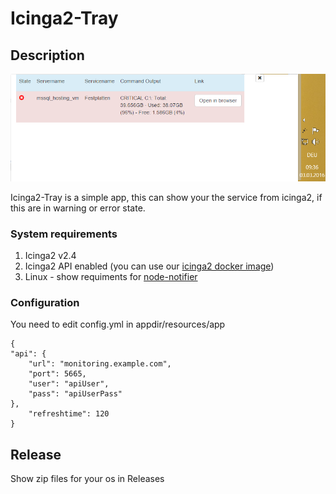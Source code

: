 # Icinga2-Tray

## Description

![alt tag](https://github.com/aditosoftware/icinga2-tray/blob/master/screenshot/tray_screenshot.png)

Icinga2-Tray is a simple app, this can show your the service from icinga2, if this are in warning or error state.

### System requirements

 1. Icinga2 v2.4
 2. Icinga2 API enabled (you can use our [icinga2 docker image](https://hub.docker.com/r/adito/icinga2))
 3. Linux - show requiments for [node-notifier](https://www.npmjs.com/package/node-notifier)

### Configuration
You need to edit config.yml in appdir/resources/app

    {
    "api": {
        "url": "monitoring.example.com",
        "port": 5665,
        "user": "apiUser",
        "pass": "apiUserPass"
    },
        "refreshtime": 120
    }

## Release

Show zip files for your os in Releases
